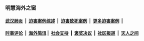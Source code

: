 
### 明慧海外之窗

####  [武汉肺炎](indexes/365.md?t=06081801) &nbsp;|&nbsp;  [迫害案例综述](indexes/328.md?t=06081801) &nbsp;|&nbsp; [迫害致死案例](indexes/277.md?t=06081801)  &nbsp;|&nbsp; [更多迫害案例](indexes/81.md?t=06081801)  &nbsp;|&nbsp; 
####  [时事评论](indexes/19.md?t=06081801) &nbsp;|&nbsp; [海外简讯](indexes/245.md?t=06081801)&nbsp;|&nbsp;  [社会支持](indexes/140.md?t=06081801) &nbsp;|&nbsp; [褒奖决议](indexes/282.md?t=06081801) &nbsp;|&nbsp; [社区报道](indexes/91.md?t=06081801)  &nbsp;|&nbsp; [天人之间](indexes/78.md?t=06081801) 

